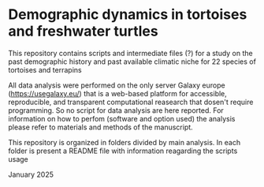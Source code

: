 # Demographic dynamics in tortoises and freshwater turtles

This repository contains scripts and intermediate files (?) for a study on the past demographic history and past available climatic niche for 22 species of tortoises and terrapins

All data analysis were performed on the only server Galaxy europe (https://usegalaxy.eu/) that is a web-based platform for accessible, reproducible, and transparent computational reasearch that dosen't require programming. So no script for data analysis are here reported.
For information on how to perfom (software and option used) the analysis please refer to materials and methods of the manuscript.

This repository is organized in folders divided by main analysis. In each folder is present a README file with information reagarding the scripts usage

January 2025

